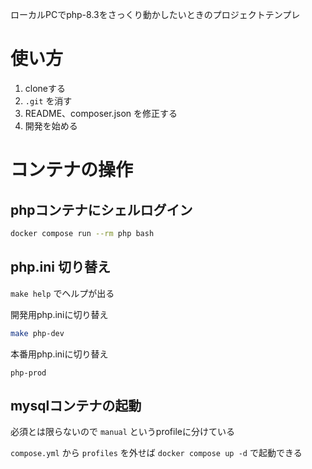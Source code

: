 ローカルPCでphp-8.3をさっくり動かしたいときのプロジェクトテンプレ

# 使い方

1. cloneする
2. `.git` を消す
3. README、composer.json を修正する
4. 開発を始める

# コンテナの操作

## phpコンテナにシェルログイン
```bash
docker compose run --rm php bash
```

## php.ini 切り替え
`make help` でヘルプが出る

開発用php.iniに切り替え
```bash
make php-dev
```

本番用php.iniに切り替え
```bashmake
php-prod
```

## mysqlコンテナの起動
必須とは限らないので `manual` というprofileに分けている

`compose.yml` から `profiles` を外せば `docker compose up -d` で起動できる
